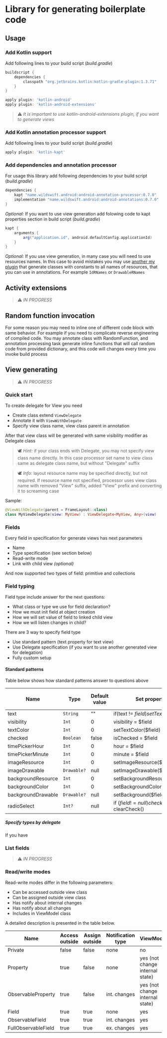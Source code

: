 # Library for generating boilerplate code

## Usage

### Add Kotlin support
Add following lines to your build script (_build.gradle_)
```groovy
buildscript {
    dependencies {
        classpath "org.jetbrains.kotlin:kotlin-gradle-plugin:1.3.71"
    }
}

apply plugin: 'kotlin-android'
apply plugin: 'kotlin-android-extensions'
```
> :warning: *It is important to use kotlin-android-extensions plugin, if you want to generate views*


### Add Kotlin annotation processor support
Add following lines to your build script (_build.gradle_)
```groovy
apply plugin: 'kotlin-kapt'
```


### Add dependencies and annotation processor
For usage this library add following dependencies to your build script (_build.gradle_)
```groovy
dependencies {
    kapt "name.wildswift.android:android-annotation-processor:0.7.0"
    implementation "name.wildswift.android:android-annotations:0.7.0"
}
```

_Optional:_ If you want to use view generation add folowing code to kapt properties section in build script (_build.gradle_)
```groovy
kapt {
    arguments {
        arg("application.id", android.defaultConfig.applicationId)
    }
}
```
_Optional:_ If you use view generation, in many case you will need to use resources names. In this case to avoid mistakes you may use [another my plugin](https://github.com/wild-swift/ws-resource-name-resolver-plugin) that generate classes with constants to all names of resources, that you can use in annotations. For example `IdRNames` or `DrawableRNames`   

## Activity extensions
> :warning: _IN PROGRESS_

## Random function invocation
For some reason you may need to inline one of different code block with same behavior. For example if you need to complicate reverse engineering of compiled code. You may annotate class with RandomFunction, and annotation processing task generate inline functions that will call random code from provided dictionary, and this code will changes every time you invoke build process    

## View generating
> :warning: _IN PROGRESS_

### Quick start
To create delegate for View you need
* Create class extend `ViewDelegate`
* Annotate it with `ViewWithDelegate`
* Specify view class name, view class parent in annotation

After that view class will be generated with same visibility modifier as Delegate class

> :dove: _Hint:_ if your class ends with Delegate, you may not specify view class name directly. In this case processor set name to view class same as delegate class name, but without "Delegate" suffix

> :dove: _Info:_ layout resource name may be specified directly, but not required. If resource name not specified, processor uses view class name with removed "View" suffix, added "View" prefix and converting it to screaming case   

Sample:
```kotlin
@ViewWithDelegate(parent = FrameLayout::class)
class MyViewDelegate(view: MyView) : ViewDelegate<MyView, Any>(view)
```

### Fields
Every field in specification for generate views has next parameters

* Name
* Type specification (see section below)
* Read-write mode
* Link with child view _(optional)_  

And now supported two types of field: primitive and collections 

### Field typing
Field type include answer for the next questions: 
* What class or type we use for field declaration?
* How we must init field at object creation 
* How we will set value of field to linked child view
* How we will listen changes in child?

There are 3 way to specify field type
* Use standard pattern (text property for text view)
* Use Delegate specification (if you want to use another generated view for delegation)
* Fully custom setup

#### Standard patterns

Table below shows how standard patterns answer to questions above  

Name|Type|Default value|Set property|Listen property changes
----|----|-------------|------------|-----------------------
text| `String` | "" | if(text != $field) setText($field) |  
visibility| `Int` | 0 | visibility = $field |  
textColor| `Int` | 0 | setTextColor($field) |  
checked| `Boolean` | false | isChecked = $field |  
timePickerHour| `Int` | 0 | hour = $field |  
timePickerMinute| `Int` | 0 | minute = $field | 
imageResource| `Int` | 0 | setImageResource($field) |  
imageDrawable| `Drawable?` | null | setImageDrawable($field) |  
backgroundResource| `Int` | 0 | setBackgroundResource($field) |  
backgroundColor| `Int` | 0 | setBackgroundColor($field) |  
backgroundDrawable| `Drawable?` | null | setBackground($field) | 
radioSelect| `Int?` | null | if ($field != null) check($field) else clearCheck() |


##### Specify types by delegate

If you have 

### List fields

> :warning: _IN PROGRESS_

### Read/write modes
Read-write modes differ in the following parameters: 
* Can be accessed outside view class
* Can be assigned outside view class
* Has notify about internal changes
* Has notify about all changes
* Includes in ViewModel class

A detailed description is presented in the table below.

Name|Access outside|Assign outside|Notification type|ViewModel
----|--------------|--------------|-----------------|---------
Private|false|false|none|no
Property|true|false|none|yes (not change internal state)
ObservableProperty|true|false|int. changes|yes (not change internal state)
Field|true|true|none|yes
ObservableField|true|true|int. changes|yes
FullObservableField|true|true|ex. changes|yes

